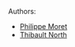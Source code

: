 Authors:
  * [Philippe Moret](https://github.com/pmoret)
  * [Thibault North](https://github.com/tnorth)
